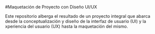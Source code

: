 #Maquetación de Proyecto con Diseño UI/UX

Este repositorio alberga el resultado de un proyecto integral que abarca desde la conceptualización y diseño de la interfaz de usuario (UI) y la xperiencia del usuario (UX) hasta la maquetación del mismo.
 
